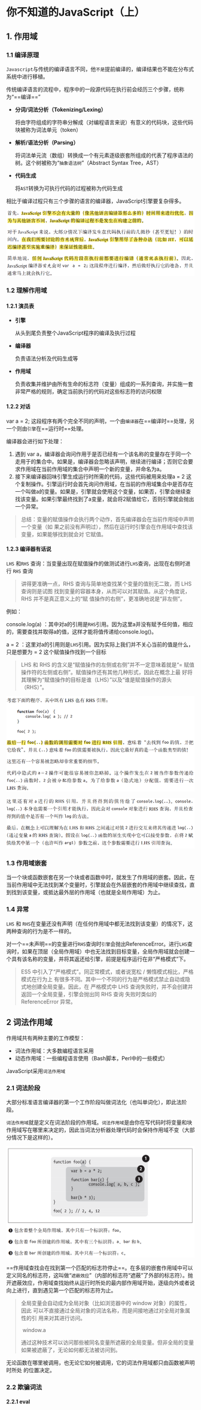 # 你不知道的JavaScript（上）

## 1. 作用域

### 1.1 编译原理

`Javascript`与传统的编译语言不同，他`不是`提前编译的，编译结果也不能在分布式系统中进行移植。

传统编译语言的流程中，程序中的一段源代码在执行前会经历三个步骤，统称为“==编译==”

* **分词/词法分析（Tokenizing/Lexing）**

  将由字符组成的字符串分解成（对编程语言来说）有意义的代码块，这些代码块被称为词法单元（token）

* **解析/语法分析（Parsing）**

  将词法单元流（数组）转换成一个有元素逐级嵌套所组成的代表了程序语法的树。这个树被称为“`抽象语法树`”（Abstract Syntax Tree，AST）

* **代码生成**

  将`AST`转换为可执行代码的过程被称为代码生成

相比于编译过程只有三个步骤的语言的编译器，JavaScript引擎要复杂得多。

![image-20210117141244928](你不知道的JavaScript.assets\image-20210117141244928.png)

### 1.2 理解作用域

#### 1.2.1 演员表

* **引擎**

  从头到尾负责整个JavaScript程序的编译及执行过程

* **编译器**

  负责语法分析及代码生成等

* **作用域**

  负责收集并维护由所有生命的标志符（变量）组成的一系列查询，并实施一套非常严格的规则，确定当前执行的代码对这些标志符的访问权限

#### 1.2.2 对话

var a = 2; 这段程序有两个完全不同的声明，一个由`编译器`在==编译时==处理，另一个则由`引擎`在==运行时==处理。

编译器会进行如下处理：

1. 遇到 var a，编译器会询问作用于是否已经有一个该名称的变量存在于同一个走用于的集合中。如果是，编译器会忽略该声明，继续进行编译；否则它会要求作用域在当前作用域的集合中声明一个新的变量，并命名为a。
2. 接下来编译器回味引擎生成运行时所需的代码，这些代码被用来处理a = 2 这个复制操作。引擎运行时会首先询问作用域，在当前的作用域集合中是否存在一个叫做a的变量。如果是，引擎就会使用这个变量，如果否，引擎会继续查找该变量。如果引擎最终找到了a变量，就会将2赋值给它，否则引擎就会抛出一个异常。

> 总结：变量的赋值操作会执行两个动作，首先编译器会在当前作用域中声明一个变量（如 果之前没有声明过），然后在运行时引擎会在作用域中查找该变量，如果能够找到就会对 它赋值。

#### 1.2.3 编译器有话说

`LHS` 和`RHS` 查询：当变量出现在赋值操作的做测试进行`LHS`查询，出现在右侧时进行 `RHS` 查询 

> 讲得更准确一点，RHS 查询与简单地查找某个变量的值别无二致，而 LHS 查询则是试图 找到变量的容器本身，从而可以对其赋值。从这个角度说，RHS 并不是真正意义上的“赋 值操作的右侧”，更准确地说是“非左侧”。

例如：

console.log(a) ：其中对a的引用是`RHS`引用。因为这里a并没有赋予任何值，相应的，需要查找并取得a的值，这样才能将值传递给console.log()。

a = 2 ：这里对a的引用则是`LHS`引用。因为实际上我们并不关心当前的值是什么，只是想要为 = 2 这个赋值操作找到一个目标

> LHS 和 RHS 的含义是“赋值操作的左侧或右侧”并不一定意味着就是“= 赋值操作符的左侧或右侧”。赋值操作还有其他几种形式，因此在概念上最 好将其理解为“赋值操作的目标是谁（LHS）”以及“谁是赋值操作的源头 （RHS）”。

![image-20210117151027936](你不知道的JavaScript.assets\image-20210117151027936.png)

![image-20210117151131289](你不知道的JavaScript.assets\image-20210117151131289.png)

### 1.3 作用域嵌套

当一个块或函数嵌套在另一个块或者函数中时，就发生了作用域的嵌套。因此，在当前作用域中无法找到某个变量时，引擎就会在外层嵌套的作用域中继续查找，直到找到该变量，或抵达最外层的作用域（也就是全局作用域）为止。

### 1.4 异常

`LHS` 和 `RHS`在变量还没有声明（在任何作用域中都无法找到该变量）的情况下，这两种查询的行为是不一样的。

对一个==未声明==的变量进行`RHS`查询时`引擎`会抛出ReferenceError。进行`LHS`查询时，如果在顶层（全局作用域）中也无法找到目标变量，全局作用域就会创建一个具有该名称的变量，并将其返还给引擎，前提是程序运行在非“严格模式”下。

> ES5 中引入了“严格模式”。同正常模式，或者说宽松 / 懒惰模式相比，严格模式在行为上 有很多不同。其中一个不同的行为是严格模式禁止自动或隐式地创建全局变量。因此，在 严格模式中 LHS 查询失败时，并不会创建并返回一个全局变量，引擎会抛出同 RHS 查询 失败时类似的 ReferenceError 异常。

## 2 词法作用域

作用域共有两种主要的工作模型：

* 词法作用域：大多数编程语言采用
* 动态作用域：一些编程语言使用（Bash脚本，Perl中的一些模式）

JavaScript采用`词法作用域`

### 2.1 词法阶段

大部分标准语言编译器的第一个工作阶段叫做词法化（也叫单词化），即此法阶段。

`词法作用域`就是定义在词法阶段的作用域。`词法作用域`是由你在写代码时将变量和块作用域写在哪里来决定的，因此当词法分析器处理代码时会保持作用域不变（大部分情况下是这样的）。

![image-20210117171628435](你不知道的JavaScript.assets\image-20210117171628435.png)

==作用域查找会在找到第一个匹配的标志符停止==。在多层的嵌套作用域中可以定义同名的标志符，这叫做“`遮蔽效应`”（内部的标志符“遮蔽”了外部的标志符）。抛开遮蔽效应，作用域查找始终从运行时所处的最内部作用域开始，逐级向外或者说向上进行，直到遇见第一个匹配的标志符为止。

> 全局变量会自动成为全局对象（比如浏览器中的 window 对象）的属性，因此 可以不直接通过全局对象的词法名称，而是间接地通过对全局对象属性的引 用来对其进行访问。 
>
> ​	window.a 
>
> 通过这种技术可以访问那些被同名变量所遮蔽的全局变量。但非全局的变量 如果被遮蔽了，无论如何都无法被访问到。

无论函数在哪里被调用，也无论它如何被调用，它的词法作用域都只由函数被声明时所处 的位置决定。

### 2.2 欺骗词法

#### 2.2.1 eval

